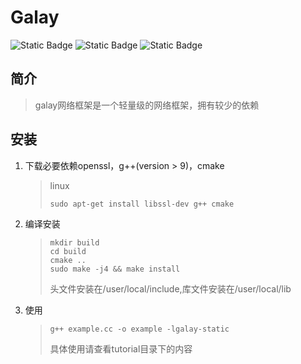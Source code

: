 
# Galay

![Static Badge](https://img.shields.io/badge/License-MIT-yellow)
![Static Badge](https://img.shields.io/badge/Language-C%2B%2B-red%20) 
![Static Badge](https://img.shields.io/badge/Platfrom-Linux-red)

## 简介

> galay网络框架是一个轻量级的网络框架，拥有较少的依赖

## 安装

1. 下载必要依赖openssl，g++(version > 9)，cmake
    > linux
    >```shell
    > sudo apt-get install libssl-dev g++ cmake
    >```

2. 编译安装
    > ```shell
    > mkdir build
    > cd build
    > cmake ..
    > sudo make -j4 && make install
    >```
    > 头文件安装在/user/local/include,库文件安装在/user/local/lib

3. 使用
    > ```shell
    > g++ example.cc -o example -lgalay-static
    > ```
    > 具体使用请查看tutorial目录下的内容
